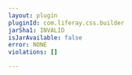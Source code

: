 ```yaml
---
layout: plugin
pluginId: com.liferay.css.builder
jarSha1: INVALID
isJarAvailable: false
error: NONE
violations: []

---
```

